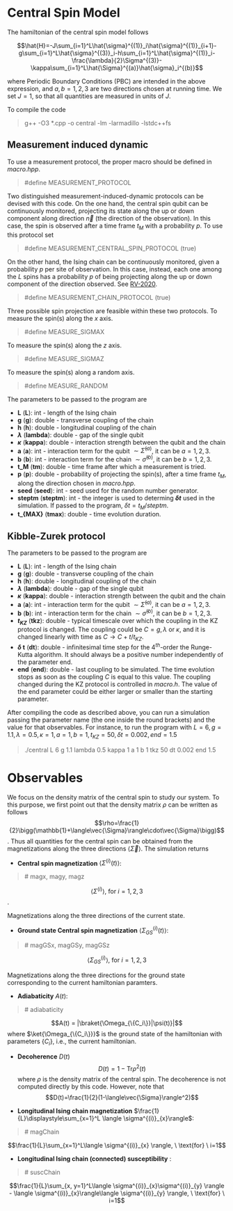 # Central Spin Model

The hamiltonian of the central spin model follows

$$\hat{H}=-J\sum_{i=1}^L\hat{\sigma}^{(1)}_i\hat{\sigma}^{(1)}_{i+1}-g\sum_{i=1}^L\hat{\sigma}^{(3)}_i-h\sum_{i=1}^L\hat{\sigma}^{(1)}_i-\frac{\lambda}{2}\Sigma^{(3)}-\kappa\sum_{i=1}^L\hat{\Sigma}^{(a)}\hat{\sigma}_i^{(b)}$$

where Periodic Boundary Conditions (PBC) are intended in the above expression, and $a, b=1,2,3$ are two directions chosen at running time. We set $J=1$, so that all quantities are measured in units of $J$.

To compile the code

> g++ -O3 *.cpp -o central -lm -larmadillo -lstdc++fs

## Measurement induced dynamic

To use a measurement protocol, the proper macro should be defined in *macro.hpp*.

> #define MEASUREMENT_PROTOCOL

Two distinguished measurement-induced-dynamic protocols can be devised with this code.
On the one hand, the central spin qubit can be continuously monitored, projecting its state along the up or down component along direction $\vec{n}$ (the direction of the observation). In this case, the spin is observed after a time frame $t_M$ with a probability $p$. To use this protocol set

> #define MEASUREMENT_CENTRAL_SPIN_PROTOCOL (true)

On the other hand, the Ising chain can be continuously monitored, given a probability $p$ per site of observation. In this case, instead, each one among the $L$ spins has a probability $p$ of being projecting along the up or down component of the direction observed. See [RV-2020](https://journals.aps.org/prb/abstract/10.1103/PhysRevB.102.035119).

> #define MEASUREMENT_CHAIN_PROTOCOL (true)

Three possible spin projection are feasible within these two protocols.
To measure the spin(s) along the $x$ axis.

> #define MEASURE_SIGMAX

To measure the spin(s) along the $z$ axis.

> #define MEASURE_SIGMAZ

To measure the spin(s) along a random axis.

> #define MEASURE_RANDOM

The parameters to be passed to the program are
- **L** (**L**): int - length of the Ising chain
- **g** (**g**): double - transverse coupling of the chain
- **h** (**h**): double - longitudinal coupling of the chain
- **$\lambda$** (**lambda**): double - gap of the single qubit
- **$\kappa$** (**kappa**): double - interaction strength between the qubit and the chain
- **a** (**a**): int - interaction term for the qubit $\sim \hat{\Sigma}^{(a)}$, it can be $a=1,2,3$.
- **b** (**b**): int - interaction term for the chain $\sim \hat{\sigma}^{(b)}$, it can be $b=1,2,3$.
- **t_M** (**tm**): double - time frame after which a measurement is tried.
- **p** (**p**): double - probability of projecting the spin(s), after a time frame $t_M$, along the direction chosen in *macro.hpp*.
- **seed** (**seed**): int - seed used for the random number generator. 
- **steptm** (**steptm**): int - the integer is used to determing **$\delta t$** used in the simulation. If passed to the program, $\delta t=t_M / steptm$. 
- **t_{MAX}** (**tmax**): double - time evolution duration.

## Kibble-Zurek protocol

The parameters to be passed to the program are
- **L** (**L**): int - length of the Ising chain
- **g** (**g**): double - transverse coupling of the chain
- **h** (**h**): double - longitudinal coupling of the chain
- **$\lambda$** (**lambda**): double - gap of the single qubit
- **$\kappa$** (**kappa**): double - interaction strength between the qubit and the chain
- **a** (**a**): int - interaction term for the qubit $\sim \hat{\Sigma}^{(a)}$, it can be $a=1,2,3$.
- **b** (**b**): int - interaction term for the chain $\sim \hat{\sigma}^{(b)}$, it can be $b=1,2,3$.
- **$t_{KZ}$** (**tkz**): double - typical timescale over which the coupling in the KZ protocol is changed.
                        The coupling could be $C=g,\lambda$ or $\kappa$, and it is changed linearly with time as
                        $C\to C+t/t_{KZ}$.
- **$\delta$ t** (**dt**): double - infinitesimal time step for the $4^{th}$-order the Runge-Kutta algorithm. It should always
                                    be a positive number independently of the parameter end.
- **end** (**end**): double - last coupling to be simulated. The time evolution stops as soon as the coupling $C$ is equal to 
                    this value. The coupling changed during the KZ protocol is controlled in *macro.h*.
                    The value of the end parameter could be either larger or smaller than the starting parameter.

After compiling the code as described above, you can run a simulation passing the parameter name (the one inside the round brackets) and the value for that observables. For instance, to run the program with $L=6, g=1.1, \lambda=0.5, \kappa=1, a=1, b=1, t_{KZ}=50, \delta t=0.002, end=1.5$

> ./central L 6 g 1.1 lambda 0.5 kappa 1 a 1 b 1 tkz 50 dt 0.002 end 1.5

# Observables
We focus on the density matrix of the central spin to study our system.
To this purpose, we first point out that the density matrix $\rho$ can be written as follows
$$\rho=\frac{1}{2}\bigg(\mathbb{1}+\langle\vec{\Sigma}\rangle\cdot\vec{\Sigma}\bigg)$$.
Thus all quantities for the central spin can be obtained from the magnetizations along the three directions $\langle\vec{\Sigma}\rangle$.
The simulation returns
- **Central spin magnetization** $\langle \Sigma^{(i)}(t)\rangle$:
> \# magx, magy, magz

$$\langle \Sigma^{(i)} \rangle, \ \text{for} \ i=1,2,3$$.

Magnetizations along the three directions of the current state.
- **Ground state Central spin magnetization** $\langle \Sigma^{(i)}_{GS}(t)\rangle$:
> \# magGSx, magGSy, magGSz

$$\langle \Sigma^{(i)}_{GS} \rangle, \ \text{for} \ i=1,2,3$$

Magnetizations along the three directions for the ground state corresponding to the current hamiltonian paramters.
- **Adiabaticity** $A(t)$:
> \# adiabaticity

$$A(t) = |\braket{\Omega_{\{C_i\}}|\psi(t)}|$$
where $\ket{\Omega_{\{C_i\}}}$ is the ground state of the hamiltonian with parameters $\{C_i\}$, i.e., the current hamiltonian.
- **Decoherence** $D(t)$
$$D(t) = 1 - \text{Tr}\rho^2(t)$$
where $\rho$ is the density matrix of the central spin. The decoherence is not computed directly by this code.
However, note that
$$D(t)=\frac{1}{2}(1-\langle\vec{\Sigma}\rangle^2)$$

- **Longitudinal Ising chain magnetization** $\frac{1}{L}\displaystyle\sum_{x=1}^L \langle \sigma^{(i)}_{x}\rangle$:
> \# magChain

$$\frac{1}{L}\sum_{x=1}^L\langle \sigma^{(i)}_{x} \rangle, \ \text{for} \ i=1$$

- **Longitudinal Ising chain (connected) susceptibility** :
> \# suscChain

$$\frac{1}{L}\sum_{x, y=1}^L\langle \sigma^{(i)}_{x}\sigma^{(i)}_{y} \rangle - \langle \sigma^{(i)}_{x}\rangle\langle \sigma^{(i)}_{y} \rangle, \ \text{for} \ i=1$$